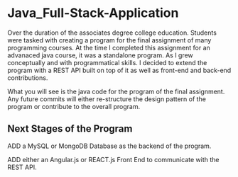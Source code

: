 # Java_Full-Stack-Application
Over the duration of the associates degree college education. Students were tasked with creating a program for the final assignment of many programming courses. At the time I completed this assignment for an advanaced java course, it was a standalone program. As I grew conceptually and with programmatical skills. I decided to extend the program with a REST API built on top of it as well as front-end and back-end contributions.

What you will see is the java code for the program of the final assignment. Any future commits will either re-structure the design pattern of the program or contribute to the overall program. 

Next Stages of the Program
---------------------------
ADD a MySQL or MongoDB Database as the backend of the program.

ADD either an Angular.js or REACT.js Front End to communicate with the REST API.
